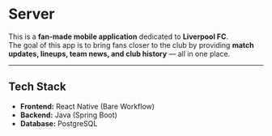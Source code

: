 # Server

This is a **fan-made mobile application** dedicated to **Liverpool FC**.  
The goal of this app is to bring fans closer to the club by providing **match updates, lineups, team news, and club history** — all in one place.  

---

## Tech Stack
- **Frontend:** React Native (Bare Workflow)  
- **Backend:** Java (Spring Boot)
- **Database:** PostgreSQL
